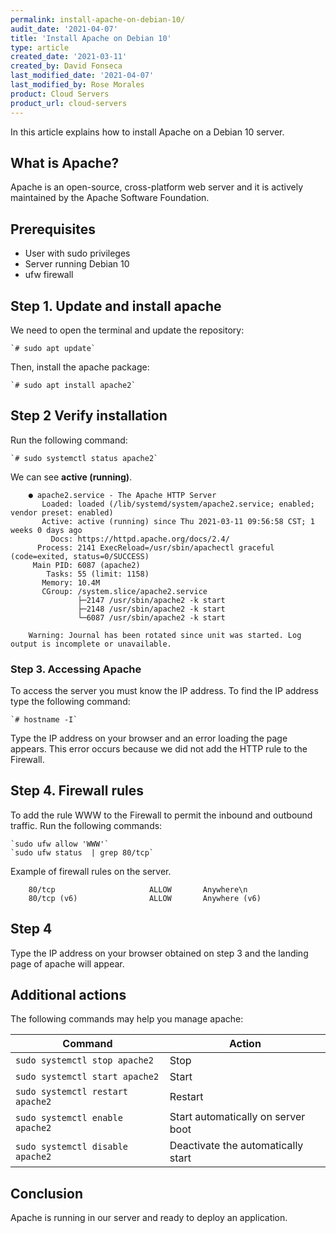 ```yaml
---
permalink: install-apache-on-debian-10/
audit_date: '2021-04-07'
title: 'Install Apache on Debian 10'
type: article
created_date: '2021-03-11'
created_by: David Fonseca
last_modified_date: '2021-04-07'
last_modified_by: Rose Morales
product: Cloud Servers
product_url: cloud-servers
---
```


In this article explains how to install Apache on a Debian 10 server.

## What is Apache?

Apache is an open-source, cross-platform web server and it is actively
maintained by the Apache Software Foundation.

## Prerequisites

- User with sudo privileges
- Server running Debian 10
- ufw firewall

## Step 1. Update and install apache

We need to open the terminal and update the repository:

    `# sudo apt update`

Then, install the apache package:

    `# sudo apt install apache2`

## Step 2 Verify installation

Run the following command:

    `# sudo systemctl status apache2`

We can see **active (running)**.

```
    ● apache2.service - The Apache HTTP Server
       Loaded: loaded (/lib/systemd/system/apache2.service; enabled; vendor preset: enabled)
       Active: active (running) since Thu 2021-03-11 09:56:58 CST; 1 weeks 0 days ago
         Docs: https://httpd.apache.org/docs/2.4/
      Process: 2141 ExecReload=/usr/sbin/apachectl graceful (code=exited, status=0/SUCCESS)
     Main PID: 6087 (apache2)
        Tasks: 55 (limit: 1158)
       Memory: 10.4M
       CGroup: /system.slice/apache2.service
               ├─2147 /usr/sbin/apache2 -k start
               ├─2148 /usr/sbin/apache2 -k start
               └─6087 /usr/sbin/apache2 -k start

    Warning: Journal has been rotated since unit was started. Log output is incomplete or unavailable.
```

### Step 3. Accessing Apache

To access the server you must know the IP address. To find the IP address type the following command:

    `# hostname -I`

Type the IP address on your browser and an error loading the page appears. This error occurs because we did not add the HTTP rule to the Firewall.

## Step 4. Firewall rules

To add the rule WWW to the Firewall to permit the inbound and outbound traffic. Run the following commands:

    `sudo ufw allow 'WWW'`
    `sudo ufw status  | grep 80/tcp`

Example of firewall rules on the server.

```
    80/tcp                     ALLOW       Anywhere\n
    80/tcp (v6)                ALLOW       Anywhere (v6)
```

## Step 4

Type the IP address on your browser obtained on step 3 and the landing page of apache will appear.

## Additional actions

The following commands may help you manage apache:

| Command                          | Action                             |
|----------------------------------|------------------------------------|
| `sudo systemctl stop apache2`    | Stop                               |
| `sudo systemctl start apache2`   | Start                              |
| `sudo systemctl restart apache2` | Restart                            |
| `sudo systemctl enable apache2`  | Start automatically on server boot |
| `sudo systemctl disable apache2` | Deactivate the automatically start |

## Conclusion

Apache is running in our server and ready to deploy an application.
